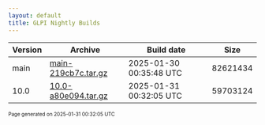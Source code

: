 ```yaml
---
layout: default
title: GLPI Nightly Builds
---
```


Version|Archive|Build date|Size
---|---|---|---
main|[main-219cb7c.tar.gz](main-219cb7c.tar.gz)|2025-01-30 00:35:48 UTC|82621434
10.0|[10.0-a80e094.tar.gz](10.0-a80e094.tar.gz)|2025-01-31 00:32:05 UTC|59703124

<font size="1">Page generated on 2025-01-31 00:32:05 UTC</font>
